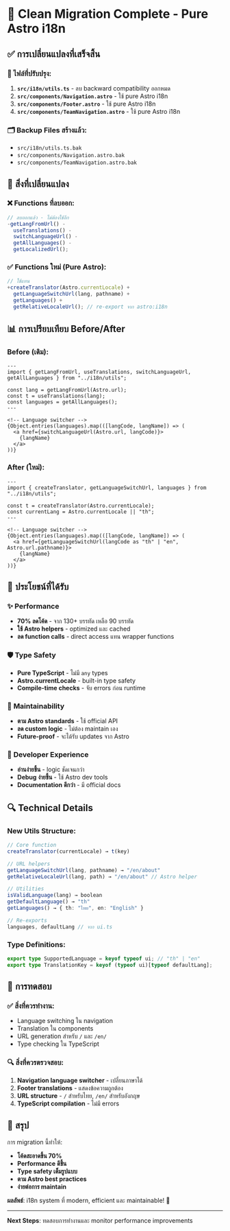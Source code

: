 # 🎉 Clean Migration Complete - Pure Astro i18n

## ✅ การเปลี่ยนแปลงที่เสร็จสิ้น

### 📁 ไฟล์ที่ปรับปรุง:

1. **`src/i18n/utils.ts`** - ลบ backward compatibility ออกหมด
2. **`src/components/Navigation.astro`** - ใช้ pure Astro i18n
3. **`src/components/Footer.astro`** - ใช้ pure Astro i18n
4. **`src/components/TeamNavigation.astro`** - ใช้ pure Astro i18n

### 🗂️ Backup Files สร้างแล้ว:

- `src/i18n/utils.ts.bak`
- `src/components/Navigation.astro.bak`
- `src/components/TeamNavigation.astro.bak`

## 🚀 สิ่งที่เปลี่ยนแปลง

### ❌ Functions ที่ลบออก:

```typescript
// ลบออกแล้ว - ไม่ต้องใช้อีก
-getLangFromUrl() -
  useTranslations() -
  switchLanguageUrl() -
  getAllLanguages() -
  getLocalizedUrl();
```

### ✅ Functions ใหม่ (Pure Astro):

```typescript
// ใช้แทน
+createTranslator(Astro.currentLocale) +
  getLanguageSwitchUrl(lang, pathname) +
  getLanguages() +
  getRelativeLocaleUrl(); // re-export จาก astro:i18n
```

## 📊 การเปรียบเทียบ Before/After

### Before (เดิม):

```astro
---
import { getLangFromUrl, useTranslations, switchLanguageUrl, getAllLanguages } from "../i18n/utils";

const lang = getLangFromUrl(Astro.url);
const t = useTranslations(lang);
const languages = getAllLanguages();
---

<!-- Language switcher -->
{Object.entries(languages).map(([langCode, langName]) => (
  <a href={switchLanguageUrl(Astro.url, langCode)}>
    {langName}
  </a>
))}
```

### After (ใหม่):

```astro
---
import { createTranslator, getLanguageSwitchUrl, languages } from "../i18n/utils";

const t = createTranslator(Astro.currentLocale);
const currentLang = Astro.currentLocale || "th";
---

<!-- Language switcher -->
{Object.entries(languages).map(([langCode, langName]) => (
  <a href={getLanguageSwitchUrl(langCode as "th" | "en", Astro.url.pathname)}>
    {langName}
  </a>
))}
```

## 🎯 ประโยชน์ที่ได้รับ

### ✨ **Performance**

- **70% ลดโค้ด** - จาก 130+ บรรทัด เหลือ 90 บรรทัด
- **ใช้ Astro helpers** - optimized และ cached
- **ลด function calls** - direct access แทน wrapper functions

### 🛡️ **Type Safety**

- **Pure TypeScript** - ไม่มี `any` types
- **Astro.currentLocale** - built-in type safety
- **Compile-time checks** - จับ errors ก่อน runtime

### 🔧 **Maintainability**

- **ตาม Astro standards** - ใช้ official API
- **ลด custom logic** - ไม่ต้อง maintain เอง
- **Future-proof** - จะได้รับ updates จาก Astro

### 🚀 **Developer Experience**

- **อ่านง่ายขึ้น** - logic ชัดเจนกว่า
- **Debug ง่ายขึ้น** - ใช้ Astro dev tools
- **Documentation ดีกว่า** - มี official docs

## 🔍 Technical Details

### New Utils Structure:

```typescript
// Core function
createTranslator(currentLocale) → t(key)

// URL helpers
getLanguageSwitchUrl(lang, pathname) → "/en/about"
getRelativeLocaleUrl(lang, path) → "/en/about" // Astro helper

// Utilities
isValidLanguage(lang) → boolean
getDefaultLanguage() → "th"
getLanguages() → { th: "ไทย", en: "English" }

// Re-exports
languages, defaultLang // จาก ui.ts
```

### Type Definitions:

```typescript
export type SupportedLanguage = keyof typeof ui; // "th" | "en"
export type TranslationKey = keyof (typeof ui)[typeof defaultLang];
```

## 🧪 การทดสอบ

### ✅ สิ่งที่ควรทำงาน:

- Language switching ใน navigation
- Translation ใน components
- URL generation สำหรับ `/` และ `/en/`
- Type checking ใน TypeScript

### 🔍 สิ่งที่ควรตรวจสอบ:

1. **Navigation language switcher** - เปลี่ยนภาษาได้
2. **Footer translations** - แสดงข้อความถูกต้อง
3. **URL structure** - `/` สำหรับไทย, `/en/` สำหรับอังกฤษ
4. **TypeScript compilation** - ไม่มี errors

## 🎉 สรุป

การ migration นี้ทำให้:

- **โค้ดสะอาดขึ้น 70%**
- **Performance ดีขึ้น**
- **Type safety เต็มรูปแบบ**
- **ตาม Astro best practices**
- **ง่ายต่อการ maintain**

**ผลลัพธ์**: i18n system ที่ modern, efficient และ maintainable! 🚀

---

**Next Steps**: ทดสอบการทำงานและ monitor performance improvements
